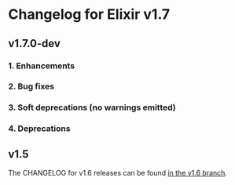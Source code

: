 # Changelog for Elixir v1.7

## v1.7.0-dev

### 1. Enhancements

### 2. Bug fixes

### 3. Soft deprecations (no warnings emitted)

### 4. Deprecations

## v1.5

The CHANGELOG for v1.6 releases can be found [in the v1.6 branch](https://github.com/elixir-lang/elixir/blob/v1.6/CHANGELOG.md).
